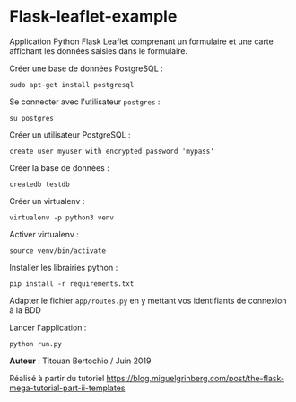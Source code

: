 # Flask-leaflet-example

Application Python Flask Leaflet comprenant un formulaire et une carte affichant les données saisies dans le formulaire.

Créer une base de données PostgreSQL :

`sudo apt-get install postgresql`

Se connecter avec l'utilisateur ``postgres`` :

`su postgres`

Créer un utilisateur PostgreSQL :

`create user myuser with encrypted password 'mypass'`

Créer la base de données :

`createdb testdb`

Créer un virtualenv :

`virtualenv -p python3 venv`

Activer virtualenv :

`source venv/bin/activate`

Installer les librairies python :

`pip install -r requirements.txt`

Adapter le fichier `app/routes.py` en y mettant vos identifiants de connexion à la BDD

Lancer l'application :

`python run.py`

**Auteur** : Titouan Bertochio / Juin 2019

Réalisé à partir du tutoriel https://blog.miguelgrinberg.com/post/the-flask-mega-tutorial-part-ii-templates
